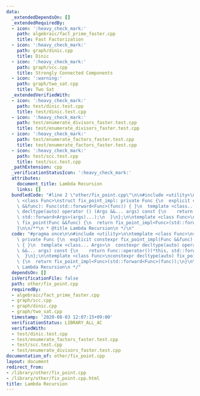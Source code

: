 ```yaml
---
data:
  _extendedDependsOn: []
  _extendedRequiredBy:
  - icon: ':heavy_check_mark:'
    path: algebraic/fact_prime_faster.cpp
    title: Fast Factorization
  - icon: ':heavy_check_mark:'
    path: graph/dinic.cpp
    title: Dinic
  - icon: ':heavy_check_mark:'
    path: graph/scc.cpp
    title: Strongly Connected Components
  - icon: ':warning:'
    path: graph/two_sat.cpp
    title: Two Sat
  _extendedVerifiedWith:
  - icon: ':heavy_check_mark:'
    path: test/dinic.test.cpp
    title: test/dinic.test.cpp
  - icon: ':heavy_check_mark:'
    path: test/enumerate_divisors_faster.test.cpp
    title: test/enumerate_divisors_faster.test.cpp
  - icon: ':heavy_check_mark:'
    path: test/enumerate_factors_faster.test.cpp
    title: test/enumerate_factors_faster.test.cpp
  - icon: ':heavy_check_mark:'
    path: test/scc.test.cpp
    title: test/scc.test.cpp
  _pathExtension: cpp
  _verificationStatusIcon: ':heavy_check_mark:'
  attributes:
    document_title: Lambda Recursion
    links: []
  bundledCode: "#line 2 \"other/fix_point.cpp\"\n\n#include <utility>\n\ntemplate\
    \ <class Func>\nstruct fix_point_impl: private Func {\n  explicit constexpr fix_point_impl(Func\
    \ &&func): Func(std::forward<Func>(func)) { }\n  template <class... Args>\n  constexpr\
    \ decltype(auto) operator () (Args &&... args) const {\n    return Func::operator()(*this,\
    \ std::forward<Args>(args)...);\n  }\n};\n\ntemplate <class Func>\nconstexpr decltype(auto)\
    \ fix_point(Func &&func) {\n  return fix_point_impl<Func>(std::forward<Func>(func));\n\
    }\n\n/**\n * @title Lambda Recursion\n */\n"
  code: "#pragma once\n\n#include <utility>\n\ntemplate <class Func>\nstruct fix_point_impl:\
    \ private Func {\n  explicit constexpr fix_point_impl(Func &&func): Func(std::forward<Func>(func))\
    \ { }\n  template <class... Args>\n  constexpr decltype(auto) operator () (Args\
    \ &&... args) const {\n    return Func::operator()(*this, std::forward<Args>(args)...);\n\
    \  }\n};\n\ntemplate <class Func>\nconstexpr decltype(auto) fix_point(Func &&func)\
    \ {\n  return fix_point_impl<Func>(std::forward<Func>(func));\n}\n\n/**\n * @title\
    \ Lambda Recursion\n */"
  dependsOn: []
  isVerificationFile: false
  path: other/fix_point.cpp
  requiredBy:
  - algebraic/fact_prime_faster.cpp
  - graph/scc.cpp
  - graph/dinic.cpp
  - graph/two_sat.cpp
  timestamp: '2020-08-03 12:07:15+09:00'
  verificationStatus: LIBRARY_ALL_AC
  verifiedWith:
  - test/dinic.test.cpp
  - test/enumerate_factors_faster.test.cpp
  - test/scc.test.cpp
  - test/enumerate_divisors_faster.test.cpp
documentation_of: other/fix_point.cpp
layout: document
redirect_from:
- /library/other/fix_point.cpp
- /library/other/fix_point.cpp.html
title: Lambda Recursion
---
```

